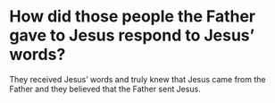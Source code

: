 # How did those people the Father gave to Jesus respond to Jesus’ words?

They received Jesus’ words and truly knew that Jesus came from the Father and they believed that the Father sent Jesus.
